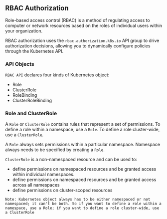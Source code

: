 ## RBAC Authorization
Role-based access control (RBAC) is a method of regulating access to computer or network resources based on the roles of
individual users within your organization.

RBAC authorization uses the `rbac.authorization.k8s.io` API group to drive authorization decisions, allowing you to 
dynamically configure policies through the Kubernetes API.

### API Objects
`RBAC API` declares four kinds of Kubernetes object:
- Role
- ClusterRole
- RoleBinding
- ClusterRoleBinding

### Role and ClusterRole
A `Role` or `ClusterRole` contains rules that represent a set of permissions. To define a role within a namespace, 
use a `Role`. To define a role cluster-wide, use a `ClusterRole`.

A `Role` always sets permissions within a particular namespace. Namespace always needs to be specified by creating a `Role`.

`ClusterRole` is a non-namespaced resource and can be used to:
- define permissions on namespaced resources and be granted access within individual namespaces.
- define permissions on namespaced resources and be granted access across all namespaces
- define permissions on cluster-scoped resources

`Note: Kubernetes object always has to be either namespaced or not namespaced; it can't be both. So if you want to define
a role within a namespace, use a Role; if you want to define a role cluster-wide, use a ClusterRole`